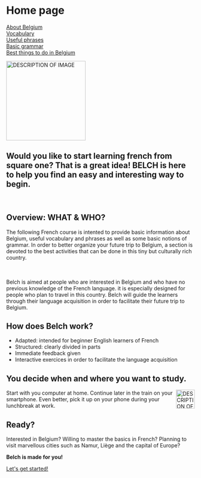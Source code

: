 <h1 class="center">Home page</h1>
<p class="center">
  <a href="page2.html">About Belgium</a> <br>
  <a href="page3.html">Vocabulary</a> <br>
  <a href="page4.html">Useful phrases</a> <br>
  <a href="page5.html">Basic grammar</a> <br>
  <a href="page6.html">Best things to do in Belgium</a> <br>
</p>

<p class="center">
<img src="https://image.flaticon.com/icons/png/512/2028/premium/2028661.png" alt="DESCRIPTION OF IMAGE" style="width:212px;height:212px;">
</p>
 
<h2 class="center"><strong>Would you like to start learning french from square one? That is a great idea! BELCH is here to help you find an easy and interesting way to begin.</strong></h2><br>

<h2 class="center"> Overview: WHAT & WHO?</h2>

<p class="justify">
The following French course is intented to provide basic information about Belgium, useful vocabulary and phrases as well as some basic notions of grammar. In order to better organize your future trip to Belgium, a section is devoted to the best activities that can be done in this tiny but culturally rich country. <br><br><br>
  
  
  
Belch is aimed at people who are interested in Belgium and who have no previous knowledge of the French language. it is especially designed for people who plan to travel in this country. Belch will guide the learners through their language acquisition in order to facilitate their future trip to Belgium. 
</p>


<h2 class="center">How does Belch work?</h2>
<p class="justify">
<ul>
  <li>Adapted: intended for beginner English learners of French</li>
  <li>Structured: clearly divided in parts</li>
  <li>Immediate feedback given</li>
  <li>Interactive exercices in order to facilitate the language acquisition</li>
</ul>
</p>         

<h2 class="center"> You decide when and where you want to study.</h2> 
<p class="justify">
<img src="https://image.flaticon.com/icons/png/512/1623/1623343.png" alt="DESCRIPTION OF IMAGE" style="width:50px;height:50px;" align="right"> 
Start with you computer at home. Continue later in the train on your smartphone. Even better, pick it up on your phone during your lunchbreak at work. 
</p> 

<h2 class="center"> Ready?</h2>

<p class="justify">
Interested in Belgium? Willing to master the basics in French? Planning to visit marvellous cities such as Namur, Liège and the capital of Europe? <br>

<strong>Belch is made for you!</strong> <br> 

<a href="https://camillefrancq.github.io/sml5202-final-francq/page2.html" class="center">Let's get started!</a>
</p>
